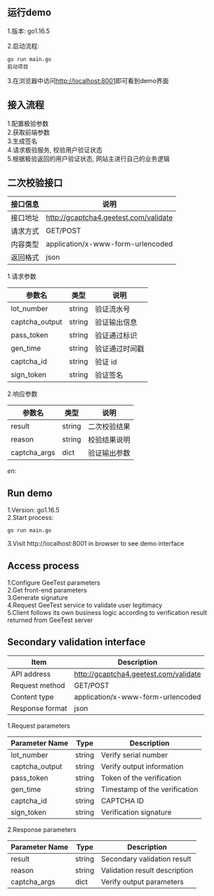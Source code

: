 ## 运行demo
1.版本: go1.16.5  

2.启动流程:  
```shell
go run main.go
启动项目
```
3.在浏览器中访问<http://localhost:8001>即可看到demo界面  

## 接入流程
1.配置极验参数  
2.获取前端参数  
3.生成签名  
4.请求极验服务, 校验用户验证状态  
5.根据极验返回的用户验证状态, 网站主进行自己的业务逻辑

## 二次校验接口
|接口信息|说明|
|---|---|
|接口地址|<http://gcaptcha4.geetest.com/validate>|
|请求方式|GET/POST|
|内容类型|application/x-www-form-urlencoded|
|返回格式|json|

1.请求参数

|参数名|类型|说明|
|---|---|---|
|lot_number|string|验证流水号|
|captcha_output|string|验证输出信息|
|pass_token|string|验证通过标识|
|gen_time|string|验证通过时间戳|
|captcha_id|string|验证 id|
|sign_token|string|验证签名|

2.响应参数

|参数名|类型|说明|
|---|---|---|
|result|string|二次校验结果|
|reason|string|校验结果说明|
|captcha_args|dict|验证输出参数|

*en:*
## Run demo
1.Version: go1.16.5  
2.Start process:  
```shell
go run main.go
```
3.Visit http://localhost:8001 in browser to see demo interface  

## Access process
1.Configure GeeTest parameters  
2.Get front-end parameters  
3.Generate signature  
4.Request GeeTest service to validate user legitimacy  
5.Client follows its own business logic according to verification result returned from GeeTest server  

## Secondary validation interface
|Item|Description|
|---|---|
|API address|<http://gcaptcha4.geetest.com/validate>|
|Request method|GET/POST|
|Content type|application/x-www-form-urlencoded|
|Response format|json|

1.Request parameters

|Parameter Name|Type|Description|
|---|---|---|
|lot_number|string|Verify serial number|
|captcha_output|string|Verify output information|
|pass_token|string|Token of the verification|
|gen_time|string|Timestamp of the verification|
|captcha_id|string|CAPTCHA ID|
|sign_token|string|Verification signature|

2.Response parameters

|Parameter Name|Type|Description|
|---|---|---|
|result|string|Secondary validation result|
|reason|string|Validation result description|
|captcha_args|dict|Verify output parameters|